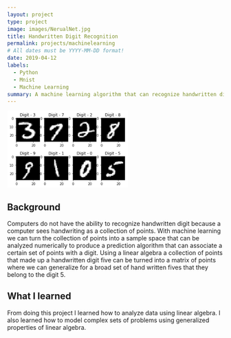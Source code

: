 ```yaml
---
layout: project
type: project
image: images/NerualNet.jpg
title: Handwritten Digit Recognition
permalink: projects/machinelearning
# All dates must be YYYY-MM-DD format!
date: 2019-04-12
labels:
  - Python
  - Mnist
  - Machine Learning
summary: A machine learning algorithm that can recognize handwritten digit using linear regression.
---
```


<img class="ui image centered image" src="../images/HandWritingDigitRecognition.png">


## Background
Computers do not have the ability to recognize handwritten digit because a computer sees handwriting as a collection of points. With machine learning we can turn the collection of points into a sample space that can be analyzed numerically to produce a prediction algorithm that can associate a certain set of points with a digit. Using a linear algebra a collection of points that made up a handwritten digit five can be turned into a matrix of points where we can generalize for a broad set of hand written fives that they belong to the digit 5. 
## What I learned
From doing this project I learned how to analyze data using linear algebra. I also learned how to model complex sets of problems using generalized properties of linear algebra. 
